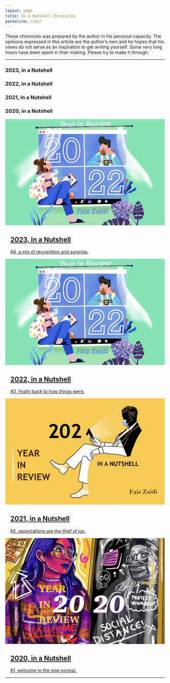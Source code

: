 ```yaml
---
layout: page
title: In a Nutshell Chronicles
permalink: /ian/
---
```


These chronicles was prepared by the author in his personal capacity.
The opinions expressed in this article are the author’s own and he hopes that his views do not serve as an inspiration to get writing yourself.
Some very long hours have been spent in their making. Please try to make it through.

<hr class="dots">

### 2023, in a Nutshell
### 2022, in a Nutshell
### 2021, in a Nutshell
### 2020, in a Nutshell

<a href="#">
  <div class="ian">
    <img src="./images/2022.jpeg" alt="">
    <div style="padding-left:1rem;">
      <h2>2023, in a Nutshell</h2>
      <p style="color:var(--body-font-clr);">#4, a mix of recognition and surprise.</p>
    </div>
  </div>
</a>

<a href="#">
  <div class="ian">
    <img src="./images/2022.jpeg" alt="">
    <div style="padding-left:1rem;">
      <h2>2022, in a Nutshell</h2>
      <p style="color:var(--body-font-clr);">#3, finally back to how things were.</p>
    </div>
  </div>
</a>

<a href="#">
  <div class="ian">
    <img src="./images/2021.jpeg" alt="">
    <div style="padding-left:1rem;">
      <h2>2021, in a Nutshell</h2>
      <p style="color:var(--body-font-clr);">#2, expectations are the thief of joy.</p>
    </div>
  </div>
</a>

<a href="#">
  <div class="ian">
    <img src="./images/2020.jpeg" alt="">
    <div style="padding-left:1rem;">
      <h2>2020, in a Nutshell</h2>
      <p style="color:var(--body-font-clr);">#1, welcome to the new normal.</p>
    </div>
  </div>
</a>

<hr class="dots">
